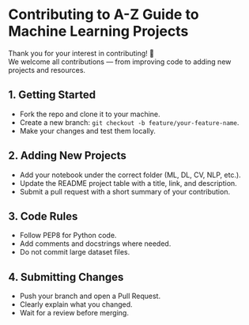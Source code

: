  # Contributing to A-Z Guide to Machine Learning Projects

Thank you for your interest in contributing! 🎉  
We welcome all contributions — from improving code to adding new projects and resources.

## 1. Getting Started
- Fork the repo and clone it to your machine.
- Create a new branch: `git checkout -b feature/your-feature-name`.
- Make your changes and test them locally.

## 2. Adding New Projects
- Add your notebook under the correct folder (ML, DL, CV, NLP, etc.).
- Update the README project table with a title, link, and description.
- Submit a pull request with a short summary of your contribution.

## 3. Code Rules
- Follow PEP8 for Python code.
- Add comments and docstrings where needed.
- Do not commit large dataset files.

## 4. Submitting Changes
- Push your branch and open a Pull Request.
- Clearly explain what you changed.
- Wait for a review before merging.

